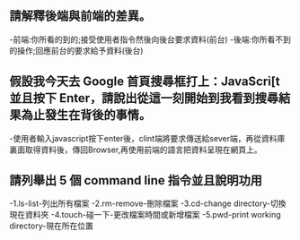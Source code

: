 ## 請解釋後端與前端的差異。
-前端:你所看的到的;接受使用者指令然後向後台要求資料(前台)
-後端:你所看不到的操作;回應前台的要求給予資料(後台)

## 假設我今天去 Google 首頁搜尋框打上：JavaScri[t 並且按下 Enter，請說出從這一刻開始到我看到搜尋結果為止發生在背後的事情。
-使用者輸入javascript按下enter後，clint端將要求傳送給sever端，再從資料庫裏面取得資料後，傳回Browser,再使用前端的語言把資料呈現在網頁上。


## 請列舉出 5 個 command line 指令並且說明功用
-1.ls-list-列出所有檔案
-2.rm-remove-刪除檔案
-3.cd-change directory-切換現在資料夾
-4.touch-碰一下-更改檔案時間或新增檔案
-5.pwd-print working directory-現在所在位置
